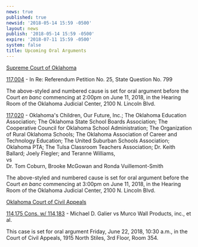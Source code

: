 ```yaml
---
news: true
published: true
newsid: '2018-05-14 15:59 -0500'
layout: news
publish: '2018-05-14 15:59 -0500'
expire: '2018-07-11 15:59 -0500'
system: false
title: Upcoming Oral Arguments
---
```

<u>Supreme Court of Oklahoma</u>

[117,004](http://www.oscn.net/dockets/GetCaseInformation.aspx?db=appellate&number=117004) - In Re: Referendum Petition No. 25, State Question No. 799  

The above-styled and numbered cause is set for oral argument before the Court <em>en banc</em> commencing at 2:00pm on June 11, 2018, in the Hearing Room of the Oklahoma Judicial Center, 2100 N. Lincoln Blvd.

[117,020](http://www.oscn.net/dockets/GetCaseInformation.aspx?db=appellate&number=117020) - Oklahoma's Children, Our Future, Inc.; The Oklahoma Education Association; The Oklahoma State School Boards Association; The Cooperative Council for Oklahoma School Administration; The Organization of Rural Oklahoma Schools; The Oklahoma Association of Career and Technology Education; The United Suburban Schools Association; Oklahoma PTA;  The Tulsa Classroom Teachers Association; Dr. Keith Ballard; Joely Flegler; and Teranne Williams,  
vs  
Dr. Tom Coburn, Brooke McGowan and Ronda Vuillemont-Smith

The above-styled and numbered cause is set for oral argument before the Court <em>en banc</em> commencing at 3:00pm on June 11, 2018, in the Hearing Room of the Oklahoma Judicial Center, 2100 N. Lincoln Blvd.

<u>Oklahoma Court of Civil Appeals</u>

[114,175 Cons. w/ 114,183](http://www.oscn.net/dockets/GetCaseInformation.aspx?db=appellate&number=114175) - Michael D. Galier vs Murco Wall Products, inc., et al.

This case is set for oral argument Friday, June 22, 2018, 10:30 a.m., in the Court of Civil Appeals, 1915 North Stiles, 3rd Floor, Room 354.
